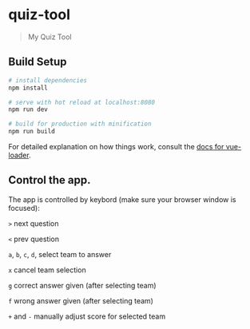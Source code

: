 # quiz-tool

> My Quiz Tool

## Build Setup

``` bash
# install dependencies
npm install

# serve with hot reload at localhost:8080
npm run dev

# build for production with minification
npm run build
```

For detailed explanation on how things work, consult the [docs for vue-loader](http://vuejs.github.io/vue-loader).


## Control the app.
The app is controlled by keybord (make sure your browser window is focused):

`>` next question

`<` prev question

`a`, `b`, `c`, `d`, select team to answer

`x` cancel team selection

`g` correct answer given (after selecting team)

`f` wrong answer given (after selecting team)

`+` and `-` manually adjust score for selected team
